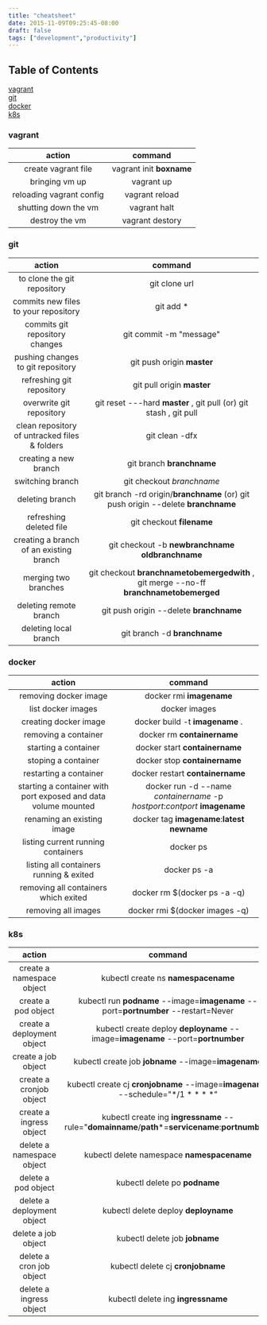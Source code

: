 ```yaml
---
title: "cheatsheet"
date: 2015-11-09T09:25:45-08:00
draft: false
tags: ["development","productivity"]
---
```


## Table of Contents  
[vagrant](#vagrant)  
[git](#git)  
[docker](#docker)  
[k8s](#k8s)  


<div id="vagrant"/>

### vagrant

action|command|
:---:|:---:|
create vagrant file|vagrant init **boxname**|
bringing vm up|vagrant up|
reloading vagrant config|vagrant reload|
shutting down the vm|vagrant halt|
destroy the vm|vagrant destory|

<div id="git"/>

### git

action|command|
:----:|:----:|
to clone the git repository|git clone url|
commits new files to your repository|git add *|
commits git repository changes|git commit -m "message"|
pushing changes to git repository|git push origin **master**|
refreshing git repository|git pull origin **master**|
overwrite git repository|git reset ---hard **master** , git pull (or) git stash , git pull|
clean repository of untracked files & folders|git clean -dfx|
creating a new branch| git branch **branchname**|
switching branch| git checkout *branchname*|
deleting branch| git branch -rd origin/**branchname** (or) git push origin --delete **branchname**|
refreshing deleted file| git checkout **filename**|
creating a branch of an existing branch| git checkout -b **newbranchname** **oldbranchname**|
merging two branches| git checkout **branchnametobemergedwith** , git merge --no-ff **branchnametobemerged** |
deleting remote branch| git push origin --delete **branchname**|
deleting local branch| git branch -d **branchname**|

<div id="docker"/>

### docker

action|command|
:----:|:----:|
removing docker image|docker rmi **imagename**|
list docker images|docker images|
creating docker image|docker build -t **imagename** . |
removing a container|docker rm **containername** |
starting a container|docker start **containername** |
stoping a container|docker stop **containername** |
restarting a container|docker restart **containername** |
starting a container with port exposed and data volume mounted|docker run -d --name *containername* -p *hostport*:*contport* **imagename**|
renaming an existing image|docker tag **imagename**:**latest** **newname**|
listing current running containers|docker ps|
listing all containers running & exited | docker ps -a|
removing all containers which exited | docker rm $(docker ps -a -q)|
removing all images | docker rmi $(docker images -q)|

<div id="k8s"/>

### k8s

action|command|
:----:|:----:|
create a namespace object | kubectl create ns **namespacename**
create a pod object | kubectl run **podname** --image=**imagename** --port=**portnumber** --restart=Never
create a deployment object | kubectl create deploy **deployname** --image=**imagename** --port=**portnumber**
create a job object | kubectl create job **jobname** --image=**imagename**
create a cronjob object | kubectl create cj **cronjobname** --image=**imagename** --schedule="*/1 * * * *"
create a ingress object | kubectl create ing **ingressname** --rule="**domainname**/**path***=**servicename**:**portnumber**"
delete a namespace object| kubectl delete namespace **namespacename**
delete a pod object | kubectl delete po **podname**
delete a deployment object | kubectl delete deploy **deployname**
delete a job object | kubectl delete job **jobname**
delete a cron job object | kubectl delete cj **cronjobname**
delete a ingress object | kubectl delete ing **ingressname**
